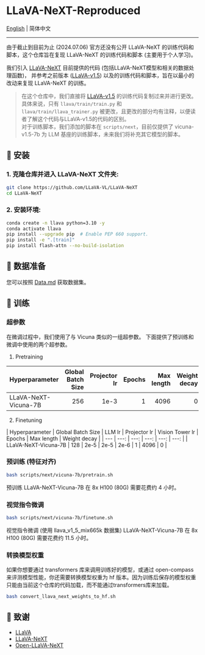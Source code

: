 # LLaVA-NeXT-Reproduced

[English](README.md) | 简体中文

---

由于截止到目前为止 (2024.07.06) 官方还没有公开 LLaVA-NeXT 的训练代码和脚本，这个仓库旨在复现 LLaVA-NeXT 的训练代码和脚本 (主要用于个人学习)。

我们引入 [LLaVA-NeXT](https://github.com/LLaVA-VL/LLaVA-NeXT) 目前提供的代码 (包括LLaVA-NeXT模型和相关的数据处理函数)， 并参考之前版本 ([LLaVA-v1.5](https://github.com/haotian-liu/LLaVA)) 以及的训练代码和脚本，旨在以最小的改动来复现 LLaVA-NeXT 的训练。

> 在这个仓库中，我们直接将 [LLaVA-v1.5](https://github.com/haotian-liu/LLaVA) 的训练代码复制过来并进行更改。具体来说，只有 `llava/train/train.py` 和 `llava/train/llava_trainer.py` 被更改，且更改的部分均有注释，以便读者了解这个代码与LLaVA-v1.5的代码的区别。  
> 对于训练脚本，我们添加的脚本在 `scripts/next`，目前仅提供了 vicuna-v1.5-7b 为 LLM 基座的训练脚本，未来我们将补充其它模型的脚本。

## 🔧 安装

### 1. **克隆仓库并进入 LLaVA-NeXT 文件夹:**
```bash
git clone https://github.com/LLaVA-VL/LLaVA-NeXT
cd LLaVA-NeXT
```

### 2. **安装环境:**
```bash
conda create -n llava python=3.10 -y
conda activate llava
pip install --upgrade pip  # Enable PEP 660 support.
pip install -e ".[train]"
pip install flash-attn --no-build-isolation
```

## 📁 数据准备

您可以按照 [Data.md](docs/Data.md) 获取数据集。

## 🚆 训练

### 超参数

在微调过程中，我们使用了与 Vicuna 类似的一组超参数。 下面提供了预训练和微调中使用的两个超参数。

1. Pretraining

| Hyperparameter | Global Batch Size | Projector lr  | Epochs | Max length | Weight decay |
| --- | ---: | ---: | ---: | ---: | ---: |
| LLaVA-NeXT-Vicuna-7B | 256 | 1e-3 | 1 | 4096 | 0 |

2. Finetuning

| Hyperparameter | Global Batch Size | LLM lr |  Projector lr |  Vision Tower lr | Epochs | Max length | Weight decay |
| --- | ---: | ---: | ---: | ---: | ---: |
| LLaVA-NeXT-Vicuna-7B | 128 | 2e-5 | 2e-5 | 2e-6 | 1 | 4096 | 0 |

### 预训练 (特征对齐)

```bash
bash scripts/next/vicuna-7b/pretrain.sh 
```

预训练 LLaVA-NeXT-Vicuna-7B 在 8x H100 (80G) 需要花费约 4 小时。

### 视觉指令微调

```bash
bash scripts/next/vicuna-7b/finetune.sh
```

视觉指令微调 (使用 llava_v1_5_mix665k 数据集) LLaVA-NeXT-Vicuna-7B 在 8x H100 (80G) 需要花费约 11.5 小时。

### 转换模型权重

如果你想要通过 transformers 库来调用训练好的模型，或通过 open-compass 来评测模型性能，你还需要转换模型权重为 hf 版本。因为训练后保存的模型权重只能由当前这个仓库的代码加载，而不能通过transformers库来加载。

```bash
bash convert_llava_next_weights_to_hf.sh
```

## 🙏 致谢

- [LLaVA](https://github.com/haotian-liu/LLaVA)
- [LLaVA-NeXT](https://github.com/LLaVA-VL/LLaVA-NeXT)
- [Open-LLaVA-NeXT](https://github.com/xiaoachen98/Open-LLaVA-NeXT)
